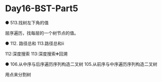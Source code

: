 # Day16-BST-Part5
● 513.找树左下角的值

层序遍历，找每层的一个树节点的值。

● 112. 路径总和  113.路径总和ii

112:深度搜索 113:深度搜索➕回溯

● 106.从中序与后序遍历序列构造二叉树 105.从前序与中序遍历序列构造二叉树

用点来分割树
